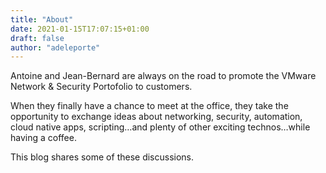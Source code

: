 ```yaml
---
title: "About"
date: 2021-01-15T17:07:15+01:00
draft: false
author: "adeleporte"
---
```


Antoine and Jean-Bernard are always on the road to promote the VMware Network & Security Portofolio to customers.

When they finally have a chance to meet at the office, they take the opportunity to exchange ideas about networking, security, automation, cloud native apps, scripting…and plenty of other exciting technos…while having a coffee.

This blog shares some of these discussions.
